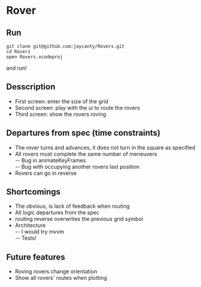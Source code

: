 # Rover

## Run

```
git clone git@github.com:jaycanty/Rovers.git
cd Rovers
open Rovers.xcodeproj
```
and run!

## Desscription

- First screen: enter the size of the grid
- Second screen: play with the ui to route the rovers
- Third screen: show the rovers roving

## Departures from spec (time constraints)

- The rover turns and advances, it does not turn in the square as specified  
- All rovers must complete the same number of meneuvers  
-- Bug in animateKeyFrames  
-- Bug with occupying another rovers last position  
- Rovers can go in reverse

## Shortcomings

- The obvious, is lack of feedback when routing
- All logic departures from the spec
- routing reverse overwrites the previous grid symbol
- Architecture  
-- I would try mvvm  
-- Tests!

## Future features

- Roving rovers change orientation
- Show all rovers' routes when plotting
